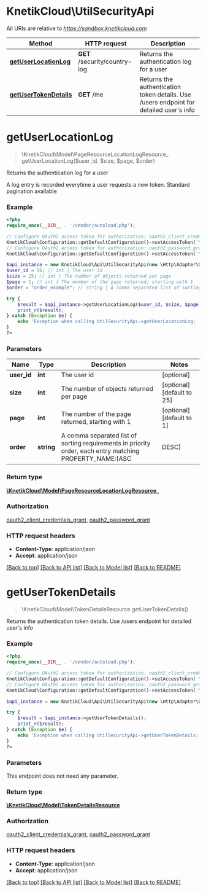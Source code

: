# KnetikCloud\UtilSecurityApi

All URIs are relative to *https://sandbox.knetikcloud.com*

Method | HTTP request | Description
------------- | ------------- | -------------
[**getUserLocationLog**](UtilSecurityApi.md#getUserLocationLog) | **GET** /security/country-log | Returns the authentication log for a user
[**getUserTokenDetails**](UtilSecurityApi.md#getUserTokenDetails) | **GET** /me | Returns the authentication token details. Use /users endpoint for detailed user&#39;s info


# **getUserLocationLog**
> \KnetikCloud\Model\PageResourceLocationLogResource_ getUserLocationLog($user_id, $size, $page, $order)

Returns the authentication log for a user

A log entry is recorded everytime a user requests a new token. Standard pagination available

### Example
```php
<?php
require_once(__DIR__ . '/vendor/autoload.php');

// Configure OAuth2 access token for authorization: oauth2_client_credentials_grant
KnetikCloud\Configuration::getDefaultConfiguration()->setAccessToken('YOUR_ACCESS_TOKEN');
// Configure OAuth2 access token for authorization: oauth2_password_grant
KnetikCloud\Configuration::getDefaultConfiguration()->setAccessToken('YOUR_ACCESS_TOKEN');

$api_instance = new KnetikCloud\Api\UtilSecurityApi(new \Http\Adapter\Guzzle6\Client());
$user_id = 56; // int | The user id
$size = 25; // int | The number of objects returned per page
$page = 1; // int | The number of the page returned, starting with 1
$order = "order_example"; // string | A comma separated list of sorting requirements in priority order, each entry matching PROPERTY_NAME:[ASC|DESC]

try {
    $result = $api_instance->getUserLocationLog($user_id, $size, $page, $order);
    print_r($result);
} catch (Exception $e) {
    echo 'Exception when calling UtilSecurityApi->getUserLocationLog: ', $e->getMessage(), PHP_EOL;
}
?>
```

### Parameters

Name | Type | Description  | Notes
------------- | ------------- | ------------- | -------------
 **user_id** | **int**| The user id | [optional]
 **size** | **int**| The number of objects returned per page | [optional] [default to 25]
 **page** | **int**| The number of the page returned, starting with 1 | [optional] [default to 1]
 **order** | **string**| A comma separated list of sorting requirements in priority order, each entry matching PROPERTY_NAME:[ASC|DESC] | [optional]

### Return type

[**\KnetikCloud\Model\PageResourceLocationLogResource_**](../Model/PageResourceLocationLogResource_.md)

### Authorization

[oauth2_client_credentials_grant](../../README.md#oauth2_client_credentials_grant), [oauth2_password_grant](../../README.md#oauth2_password_grant)

### HTTP request headers

 - **Content-Type**: application/json
 - **Accept**: application/json

[[Back to top]](#) [[Back to API list]](../../README.md#documentation-for-api-endpoints) [[Back to Model list]](../../README.md#documentation-for-models) [[Back to README]](../../README.md)

# **getUserTokenDetails**
> \KnetikCloud\Model\TokenDetailsResource getUserTokenDetails()

Returns the authentication token details. Use /users endpoint for detailed user's info

### Example
```php
<?php
require_once(__DIR__ . '/vendor/autoload.php');

// Configure OAuth2 access token for authorization: oauth2_client_credentials_grant
KnetikCloud\Configuration::getDefaultConfiguration()->setAccessToken('YOUR_ACCESS_TOKEN');
// Configure OAuth2 access token for authorization: oauth2_password_grant
KnetikCloud\Configuration::getDefaultConfiguration()->setAccessToken('YOUR_ACCESS_TOKEN');

$api_instance = new KnetikCloud\Api\UtilSecurityApi(new \Http\Adapter\Guzzle6\Client());

try {
    $result = $api_instance->getUserTokenDetails();
    print_r($result);
} catch (Exception $e) {
    echo 'Exception when calling UtilSecurityApi->getUserTokenDetails: ', $e->getMessage(), PHP_EOL;
}
?>
```

### Parameters
This endpoint does not need any parameter.

### Return type

[**\KnetikCloud\Model\TokenDetailsResource**](../Model/TokenDetailsResource.md)

### Authorization

[oauth2_client_credentials_grant](../../README.md#oauth2_client_credentials_grant), [oauth2_password_grant](../../README.md#oauth2_password_grant)

### HTTP request headers

 - **Content-Type**: application/json
 - **Accept**: application/json

[[Back to top]](#) [[Back to API list]](../../README.md#documentation-for-api-endpoints) [[Back to Model list]](../../README.md#documentation-for-models) [[Back to README]](../../README.md)


